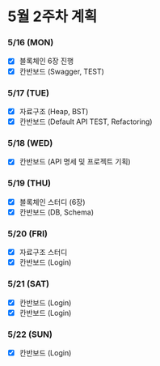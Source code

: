 # 5월 2주차 계획

### 5/16 (MON)

-   [x] 블록체인 6장 진행
-   [x] 칸반보드 (Swagger, TEST)

### 5/17 (TUE)

-   [x] 자료구조 (Heap, BST)
-   [x] 칸반보드 (Default API TEST, Refactoring)

### 5/18 (WED)

-   [x] 칸반보드 (API 명세 및 프로젝트 기획)

### 5/19 (THU)

-   [x] 블록체인 스터디 (6장)
-   [x] 칸반보드 (DB, Schema)

### 5/20 (FRI)

-   [x] 자료구조 스터디
-   [x] 칸반보드 (Login)

### 5/21 (SAT)

-   [x] 칸반보드 (Login)
-   [x] 칸반보드 (Login)

### 5/22 (SUN)

-   [x] 칸반보드 (Login)
